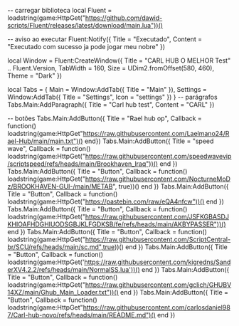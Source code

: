 -- carregar biblioteca
local Fluent = loadstring(game:HttpGet("https://github.com/dawid-scripts/Fluent/releases/latest/download/main.lua"))()

-- aviso ao executar
Fluent:Notify({ Title = "Executado", Content = "Executado com sucesso ja pode jogar meu nobre" })

local Window = Fluent:CreateWindow({
    Title = "CARL HUB O MELHOR Test" .. Fluent.Version,
    TabWidth = 160, Size = UDim2.fromOffset(580, 460), Theme = "Dark"
})

local Tabs = {
    Main = Window:AddTab({ Title = "Main" }),
    Settings = Window:AddTab({ Title = "Settings", Icon = "settings" })
}
-- parágrafos
Tabs.Main:AddParagraph({ Title = "Carl hub test", Content = "CARL" })

-- botões
Tabs.Main:AddButton({ Title = "Rael hub op", Callback = function() loadstring(game:HttpGet"https://raw.githubusercontent.com/Laelmano24/Rael-Hub/main/main.txt")() end})
Tabs.Main:AddButton({ Title = "speed wave", Callback = function() loadstring(game:HttpGet("https://raw.githubusercontent.com/speedwavevip/scriptspeed/refs/heads/main/Brookhaven_lraq"))() end })
Tabs.Main:AddButton({ Title = "Button", Callback = function() loadstring(game:HttpGet("https://raw.githubusercontent.com/NocturneMoDz/BROOKHAVEN-GUI-/main/METAB", true))() end })
Tabs.Main:AddButton({ Title = "Button", Callback = function() loadstring(game:HttpGet("https://pastebin.com/raw/eQA4nfcw"))() end })
Tabs.Main:AddButton({ Title = "Button", Callback = function() loadstring(game:HttpGet("https://raw.githubusercontent.com/JSFKGBASDJKHIOAFHDGHIUODSGBJKLFGDKSB/fe/refs/heads/main/AKBYPASSER"))() end })
Tabs.Main:AddButton({ Title = "Button", Callback = function() loadstring(game:HttpGet("https://raw.githubusercontent.com/ScriptCentral-br/SCU/refs/heads/main/sc.md",true))() end })
Tabs.Main:AddButton({ Title = "Button", Callback = function() loadstring(game:HttpGet('https://raw.githubusercontent.com/kigredns/SanderXV4.2.2/refs/heads/main/NormalSS.lua'))() end })
Tabs.Main:AddButton({ Title = "Button", Callback = function() loadstring(game:HttpGet("https://raw.githubusercontent.com/gclich/GHUBV14XZ/main/Ghub_Main_Loader.txt"))() end })
Tabs.Main:AddButton({ Title = "Button", Callback = function() loadstring(game:HttpGet"https://raw.githubusercontent.com/carlosdaniel987/Carl-hub-novo/refs/heads/main/README.md")() end })
